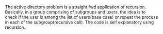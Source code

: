 The active directory problem is a straight fwd application of recursion. 
Basically, in a group comprising of subgroups and users, the idea is to check if the user is among the list of users(base case) or repeat the process in each of the subgroup(recursive call). The code is self explanatory using recursion. 